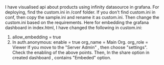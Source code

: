 I have visualised api about products using infinity datasource in grafana.
For deploying, find the custom.ini in /conf folder. If you don't find custom.ini in conf, then copy the sample.ini and rename it as custom.ini. Then change the custom.ini based on the requirements.
Here for embedding the grafana dashboard in index.html, I have changed the following in custom.ini:
1. allow_embedding = true
2. In auth.anonymous:
        enable = true
        org_name = Main Org.
        org_role = Viewer
If you move to the "Server Admin" , then choose "settings". Check the enabling of the above points.
Then, In the share option in created dashboard , contains "Embeded" option.
